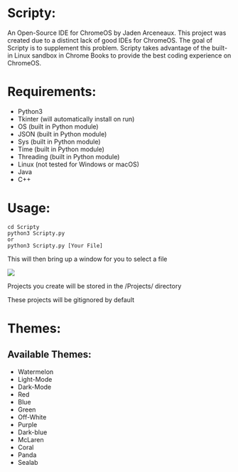 

# Scripty:
An Open-Source IDE for ChromeOS by Jaden Arceneaux. This project was created due to a distinct lack of good IDEs for ChromeOS. The goal of Scripty is to supplement this problem. Scripty takes advantage of the built-in Linux sandbox in Chrome Books to provide the best coding experience on ChromeOS.

# Requirements:
  - Python3
  - Tkinter (will automatically install on run)
  - OS (built in Python module)
  - JSON (built in Python module)
  - Sys (built in Python module)
  - Time (built in Python module)
  - Threading  (built in Python module)
  - Linux (not tested for Windows or macOS)
  - Java
  - C++

# Usage:
```
cd Scripty
python3 Scripty.py
or
python3 Scripty.py [Your File]
```
This will then bring up a window for you to select a file

![](https://i.postimg.cc/wTGGmr2s/Screenshot-2019-12-05-at-8-08-37-PM.png)

Projects you create will be stored in the /Projects/ directory

These projects will be gitignored by default 

# Themes:
## Available Themes:

 - Watermelon
 - Light-Mode
 - Dark-Mode
 - Red
 - Blue
 - Green
 - Off-White
 - Purple
 - Dark-blue
 - McLaren
 - Coral
 - Panda
 - Sealab


